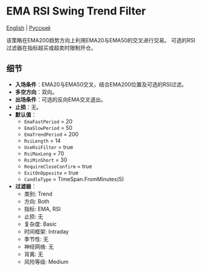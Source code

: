 # EMA RSI Swing Trend Filter
[English](README.md) | [Русский](README_ru.md)

该策略在EMA200趋势方向上利用EMA20与EMA50的交叉进行交易。
可选的RSI过滤器在指标超买或超卖时限制开仓。

## 细节

- **入场条件**：EMA20与EMA50交叉，结合EMA200位置及可选的RSI过滤。
- **多空方向**：双向。
- **出场条件**：可选的反向EMA交叉退出。
- **止损**：无。
- **默认值**：
  - `EmaFastPeriod` = 20
  - `EmaSlowPeriod` = 50
  - `EmaTrendPeriod` = 200
  - `RsiLength` = 14
  - `UseRsiFilter` = true
  - `RsiMaxLong` = 70
  - `RsiMinShort` = 30
  - `RequireCloseConfirm` = true
  - `ExitOnOpposite` = true
  - `CandleType` = TimeSpan.FromMinutes(5)
- **过滤器**：
  - 类别: Trend
  - 方向: Both
  - 指标: EMA, RSI
  - 止损: 无
  - 复杂度: Basic
  - 时间框架: Intraday
  - 季节性: 无
  - 神经网络: 无
  - 背离: 无
  - 风险等级: Medium
